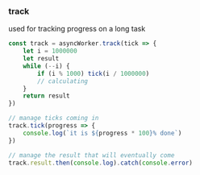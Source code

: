 ### track

used for tracking progress on a long task

```ts
const track = asyncWorker.track(tick => {
	let i = 1000000
	let result
	while (--i) {
		if (i % 1000) tick(i / 1000000)
		// calculating
	}
	return result
})

// manage ticks coming in
track.tick(progress => {
	console.log(`it is ${progress * 100}% done`)
})

// manage the result that will eventually come
track.result.then(console.log).catch(console.error)
```
